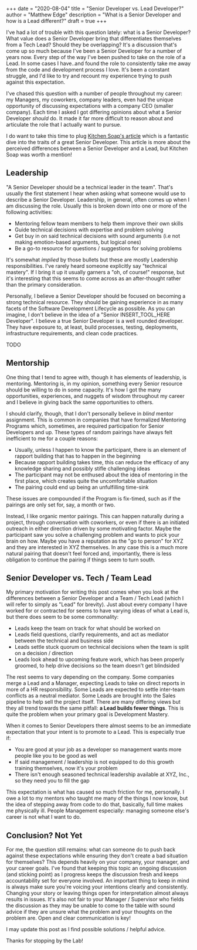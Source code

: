 +++
date = "2020-08-04"
title = "Senior Developer vs. Lead Developer?"
author = "Matthew Edge"
description = "What is a Senior Developer and how is a Lead different?"
draft = true
+++

I've had a lot of trouble with this question lately: what is a Senior Developer? What value does a
Senior Developer bring that differentiates themselves from a Tech Lead? Should they be overlapping? It's
a discussion that's come up so much because I've been a Senior Developer for a number of years now. Every
step of the way I've been pushed to take on the role of a Lead. In some cases I have..and found the role
to consistently take me away from the code and development process I love. It's been a constant struggle,
and I'd like to try and recount my experience trying to push against this expectation.

I've chased this question with a number of people throughout my career: my Managers, my coworkers, company leaders,
even had the unique opportunity of discussing expectations with a company CEO (smaller company). Each time I asked
I got differing opinions about what a Senior Developer _should_ do. It made it far more difficult to reason about and
articulate the role that I actually want to pursue.

I do want to take this time to plug [Kitchen Soap's article](https://www.kitchensoap.com/2012/10/25/on-being-a-senior-engineer/)
which is a fantastic dive into the traits of a great Senior Developer. This article is more about the perceived
differences between a Senior Developer and a Lead, but Kitchen Soap was worth a mention!

## Leadership

"A Senior Developer should be a technical leader in the team". That's usually the first statement I hear when asking
what someone would use to describe a Senior Developer. Leadership, in general, often comes up
when I am discussing the role. Usually this is broken down into one or more of the following activities:

* Mentoring fellow team members to help them improve their own skills
* Guide technical decisions with expertise and problem solving
* Get buy in on said technical decisions with sound arguments (i.e not making emotion-based arguments, but logical ones)
* Be a go-to resource for questions / suggestions for solving problems

It's somewhat _implied_ by those bullets but these are mostly Leadership responsibilities. I've rarely heard someone
explicitly say "technical mastery". If I bring it up it usually garners a "oh, of course!" response, but it's interesting
that this seems to come across as an after-thought rather than the primary consideration.

Personally, I believe a Senior Developer should be focused on becoming a strong technical resource. They should be gaining
experience in as many facets of the Software Development Lifecycle as possible. As you can imagine, I don't believe in
the idea of a "Senior INSERT_TOOL_HERE Developer". I believe a true Senior Developer is a well rounded developer. They have
exposure to, at least, build processes, testing, deployments, infrastructure requirements, and clean code practices.

TODO

## Mentorship

One thing that I tend to agree with, though it has elements of leadership, is mentoring. Mentoring is, in my opinion,
something every Senior resource should be willing to do in some capacity. It's how I got the many opportunities,
experiences, and nuggets of wisdom throughout my career and I believe in giving back the same opportunities to
others.

I should clarify, though, that I don't personally believe in _blind_ mentor assignment. This is common in companies
that have formalized Mentoring Programs which, sometimes, are required participation for Senior Developers and up.
These types of random pairings have always felt inefficient to me for a couple reasons:

* Usually, unless I happen to know the participant, there is an element of rapport building that has to happen in the beginning
* Because rapport building takes time, this can reduce the efficacy of any knowledge sharing and possibly stifle challenging ideas
* The participant may not be enthused about the idea of mentoring in the first place, which creates quite the uncomfortable situation
* The pairing could end up being an unfulfilling time-sink

These issues are compounded if the Program is fix-timed, such as if the pairings are only set for, say, a month or two.

Instead, I like organic mentor pairings. This can happen naturally during a project, through conversation with coworkers, or even if
there is an initiated outreach in either direction driven by some motivating factor. Maybe the participant saw you solve a challenging
problem and wants to pick your brain on how. Maybe you have a reputation as the "go to person" for XYZ and they are interested in XYZ
themselves. In any case this is a much more natural pairing that doesn't feel forced and, importantly, there is less obligation to
continue the pairing if things seem to turn south.

## Senior Developer vs. Tech / Team Lead

My primary motivation for writing this post comes when you look at the differences between a Senior Developer and a Team / Tech
Lead (which I will refer to simply as "Lead" for brevity). Just about every company I have worked for or contracted for seems to
have varying ideas of what a Lead is, but there does seem to be some commonality:

* Leads keep the team on track for what should be worked on
* Leads field questions, clarify requirements, and act as mediator between the technical and business side
* Leads settle stuck quorum on technical decisions when the team is split on a decision / direction
* Leads look ahead to upcoming feature work, which has been properly groomed, to help drive decisions so the team doesn't get blindsided

The rest seems to vary depending on the company. Some companies merge a Lead and a Manager, expecting Leads to take on direct reports
in more of a HR responsibility. Some Leads are expected to settle inter-team conflicts as a neutral mediator. Some Leads are brought into
the Sales pipeline to help sell the project itself. There are many differing views but they all trend towards the same pitfall: **a Lead
builds fewer things**. This is quite the problem when your primary goal is Development Mastery.

When it comes to Senior Developers there almost seems to be an immediate expectation that your intent is to promote to a Lead.
This is especially true if:

* You are good at your job as a developer so management wants more people like you to be good as well
* If said management / leadership is not equipped to do this growth training themselves, now it's your problem
* There isn't enough seasoned technical leadership available at XYZ, Inc., so they need you to fill the gap

This expectation is what has caused so much friction for me, personally. I owe a lot to my mentors who taught me many of the
things I now know, but the idea of stepping away from code to do that, basically, full time makes me physically ill. People Management
especially: managing someone else's career is not what I want to do.

## Conclusion? Not Yet

For me, the question still remains: what can someone do to push back against these expectations while ensuring they don't create a bad
situation for themselves? This depends heavily on your company, your manager, and your career goals. I've found that keeping this topic
an ongoing discussion (and sticking point) as I progress keeps the discussion fresh and keeps accountability set for everyone involved.
An important thing to keep in mind is always make sure you're voicing your intentions clearly and consistently. Changing your story or
leaving things open for interpretation almost always results in issues. It's also not fair to your Manager / Supervisor who fields the
discussion as they may be unable to come to the table with sound advice if they are unsure what the problem and your thoughts on the
problem are. Open and clear communication is key!

I may update this post as I find possible solutions / helpful advice.

Thanks for stopping by the Lab!
